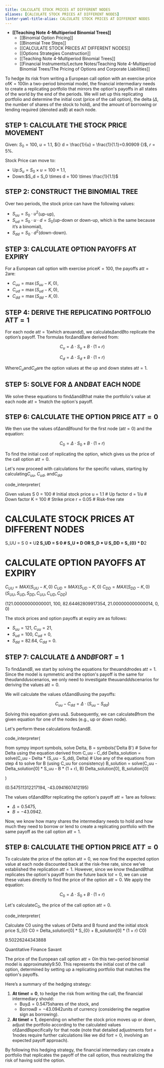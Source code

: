 ```yaml
---
title: CALCULATE STOCK PRICES AT DIFFERENT NODES
aliases: [CALCULATE STOCK PRICES AT DIFFERENT NODES]
linter-yaml-title-alias: CALCULATE STOCK PRICES AT DIFFERENT NODES
---
```


- **[[Teaching Note 4-Multiperiod Binomial Trees]]**
	- [[Binomial Option Pricing]]
	- [[Binomial Tree Steps]]
	- [[CALCULATE STOCK PRICES AT DIFFERENT NODES]]
	- [[Options Strategies Construction]]
	- [[Teaching Note 4-Multiperiod Binomial Trees]]
	- [[Financial Instruments/Lecture Notes/Teaching Note 4-Multiperiod Binomial Trees/The Pricing of Options and Corporate Liabilities]]

To hedge its risk from writing a European call option with an exercise price of$K = 100$in a two-period binomial model,  the financial intermediary needs to create a replicating portfolio that mirrors the option's payoffs in all states of the world by the end of the periods. We will set up this replicating portfolio and determine the initial cost (price of the call option),  the delta ($\Delta$,  the number of shares of the stock to hold),  and the amount of borrowing or lending required (denoted as$B$) at each node.

## STEP 1: CALCULATE THE STOCK PRICE MOVEMENT

Given:
$S_0 = 100$,
$u = 1.1$,
${} d = \frac{1}{u} = \frac{1}{1.1}=0.90909 {}$,
${} r = 5\%$.

Stock Price can move to:

- Up:$S_u = S_0 \times u = 100 \times 1.1$,
- Down:$S_d = S_0 \times d = 100 \times \frac{1}{1.1}$

## STEP 2: CONSTRUCT THE BINOMIAL TREE

Over two periods,  the stock price can have the following values:

- $S_{uu} = S_0 \cdot u^2$(up-up),
- $S_{ud} = S_0 \cdot u \cdot d = S_0$(up-down or down-up,  which is the same because it’s a binomial),
- $S_{dd} = S_0 \cdot d^2$(down-down).

## STEP 3: CALCULATE OPTION PAYOFFS AT EXPIRY

For a European call option with exercise price$K = 100$,  the payoffs at$t=2$are:

- $C_{uu} = \max(S_{uu} - K,   0)$,
- $C_{ud} = \max(S_{ud} - K,   0)$,
- $C_{dd} = \max(S_{dd} - K,   0)$.

## STEP 4: DERIVE THE REPLICATING PORTFOLIO AT$T=1$

For each node at$t=1$(which are$u$and$d$),  we calculate$\Delta$and$B$to replicate the option’s payoff. The formulas for$\Delta$and$B$are derived from:

$$C_u = \Delta \cdot S_u + B \cdot (1+r)$$

$$C_d = \Delta \cdot S_d + B \cdot (1+r)$$

Where$C_u$and$C_d$are the option values at the up and down states at$t=1$.

## STEP 5: SOLVE FOR Δ AND$B$AT EACH NODE

We solve these equations to find$\Delta$and$B$that make the portfolio's value at each node at$t=1$match the option's payoff.

## STEP 6: CALCULATE THE OPTION PRICE AT$T=0$

We then use the values of$\Delta$and$B$found for the first node (at$t=0$) and the equation:

$$C_0 = \Delta \cdot S_0 + B \cdot (1+r)$$

To find the initial cost of replicating the option,  which gives us the price of the call option at$t=0$.

Let's now proceed with calculations for the specific values,  starting by calculating$C_{uu}$,  $C_{ud}$,  and$C_{dd}$.

code_interpreter(

 Given values S 0 = 100 # Initial stock price u = 1.1 # Up factor d = 1/u # Down factor K = 100 # Strike price r = 0.05 # Risk-free rate

# CALCULATE STOCK PRICES AT DIFFERENT NODES

S_UU = S 0 * U**2 S_UD = S 0 #
S_U * D OR S_D * U S_DD = S_{0} * D**2

# CALCULATE OPTION PAYOFFS AT EXPIRY

$C_{UU} = MAX(S_{UU} - K,   0)$
$C_{UD} = MAX(S_{UD} - K,   0)$
$C_{DD} = MAX(S_{DD} - K,   0)$
$(S_{UU},   S_{UD},   S_{DD},   C_{UU},   C_{UD},   C_{DD})$

(121.00000000000001,  100,  82.64462809917354,  21.000000000000014,  0,  0)

The stock prices and option payoffs at expiry are as follows:

- $S_{uu} = 121$,  $C_{uu} = 21$,
- $S_{ud} = 100$,  $C_{ud} = 0$,
- $S_{dd} = 82.64$,  $C_{dd} = 0$.

## STEP 7: CALCULATE Δ AND$B$FOR$T=1$

To find$\Delta$and$B$,  we start by solving the equations for the$u$and$d$nodes at$t=1$. Since the model is symmetric and the option's payoff is the same for the$ud$and$du$scenarios,  we only need to investigate the$uu$and$dd$scenarios for deriving the values at$t=0$.

We will calculate the values of$\Delta$and$B$using the payoffs:

$$C_{uu} - C_{dd} = \Delta \cdot (S_{uu} - S_{dd})$$

Solving this equation gives us$\Delta$. Subsequently,  we can calculate$B$from the given equation for one of the nodes (e.g.,  up or down node).

Let's perform these calculations for$\Delta$and$B$.

code_interpreter(

from sympy import symbols,  solve Delta,  B = symbols('Delta B') # Solve for Delta using the equation derived from C_uu - C_dd Delta_solution = solve(C_uu - Delta * (S_uu - S_dd),  Delta) # Use any of the equations from step 4 to solve for B (using C_uu for consistency) B_solution = solve(C_uu - Delta_solution[0] * S_uu - B * (1 + r),  B) Delta_solution[0],  B_solution[0]

)

(0.547511312217194,  -43.0941607412195)

The values of$\Delta$and$B$for replicating the option's payoff at$t=1$are as follows:

- $\Delta = 0.5475$,
- $B = -43.0942$.

Now,  we know how many shares the intermediary needs to hold and how much they need to borrow or lend to create a replicating portfolio with the same payoff as the call option at$t=1$.

## STEP 8: CALCULATE THE OPTION PRICE AT$T=0$

To calculate the price of the option at$t=0$,  we now find the expected option value at each node discounted back at the risk-free rate,  since we've established the replication at$t=1$. However,  since we know the$\Delta$and$B$that replicates the option's payoff from the future back to$t=0$,  we can use these values directly to find the price of the option at$t=0$. We apply the equation:

$$C_0 = \Delta \cdot S_0 + B \cdot (1 + r)$$

Let's calculate$C_0$,  the price of the call option at$t=0$.

code_interpreter(

Calculate C0 using the values of Delta and B found and the initial stock price S_{0}
C0 = Delta_solution[0] * S_{0} + B_solution[0] * (1 + r) C0)

9.50226244343888

Quantitative Finance Savant

The price of the European call option at$t=0$in this two-period binomial model is approximately$9.50$. This represents the initial cost of the call option,  determined by setting up a replicating portfolio that matches the option's payoffs.

Here’s a summary of the hedging strategy:

1. **At time$t=0$**,  to hedge the risk from writing the call,  the financial intermediary should:
	 - Buy$\Delta = 0.5475$shares of the stock,  and
	 - Borrow$B = -43.0942$units of currency (considering the negative sign as borrowing).
1. **At time$t=1$**,  depending on whether the stock price moves up or down,  adjust the portfolio according to the calculated values of$\Delta$and$B$specifically for that node (note that detailed adjustments for$t=1$nodes require further calculations like we did for$t=0$,  involving an expected payoff approach).

By following this hedging strategy,  the financial intermediary can create a portfolio that replicates the payoff of the call option,  thus neutralizing the risk of having sold the option.